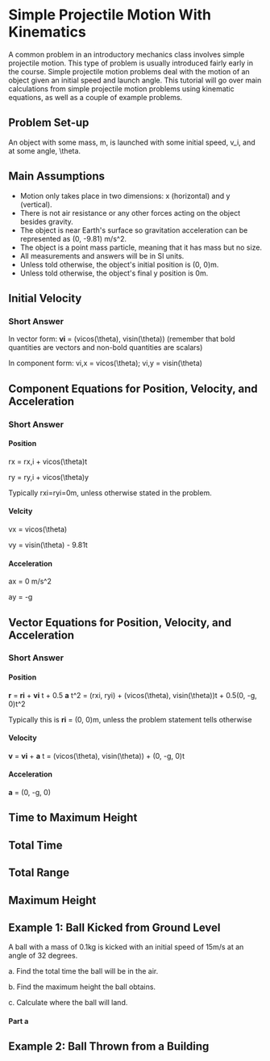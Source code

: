 # Simple Projectile Motion With Kinematics

A common problem in an introductory mechanics class involves simple projectile motion.  This type of problem is usually introduced fairly early in the course.  Simple projectile motion problems deal with the motion of an object given an initial speed and launch angle.  This tutorial will go over main calculations from simple projectile motion problems using kinematic equations, as well as a couple of example problems.

## Problem Set-up

An object with some mass, m, is launched with some initial speed, v_i, and at some angle, \theta.

## Main Assumptions

* Motion only takes place in two dimensions: x (horizontal) and y (vertical).
* There is not air resistance or any other forces acting on the object besides gravity.
* The object is near Earth's surface so gravitation acceleration can be represented as (0, -9.81) m/s^2.
* The object is a point mass particle, meaning that it has mass but no size.
* All measurements and answers will be in SI units.
* Unless told otherwise, the object's initial position is (0, 0)m.
* Unless told otherwise, the object's final y position is 0m.

## Initial Velocity

### Short Answer

In vector form: __vi__ = (vicos(\theta), visin(\theta)) (remember that bold quantities are vectors and non-bold quantities are scalars)

In component form: vi,x = vicos(\theta); vi,y = visin(\theta)

## Component Equations for Position, Velocity, and Acceleration

### Short Answer

#### Position

rx = rx,i + vicos(\theta)t

ry = ry,i + vicos(\theta)y

Typically rxi=ryi=0m, unless otherwise stated in the problem.

#### Velcity

vx = vicos(\theta)

vy = visin(\theta) - 9.81t

#### Acceleration

ax = 0 m/s^2

ay = -g

## Vector Equations for Position, Velocity, and Acceleration

### Short Answer

#### Position

__r__ = __ri__ + __vi__ t + 0.5 __a__ t^2 = (rxi, ryi) + (vicos(\theta), visin(\theta))t + 0.5(0, -g, 0)t^2

Typically this is __ri__ = (0, 0)m, unless the problem statement tells otherwise

#### Velocity

__v__ = __vi__ + __a__ t = (vicos(\theta), visin(\theta)) + (0, -g, 0)t

#### Acceleration

__a__ = (0, -g, 0)


## Time to Maximum Height

## Total Time

## Total Range

## Maximum Height

## Example 1: Ball Kicked from Ground Level

A ball with a mass of 0.1kg is kicked with an initial speed of 15m/s at an angle of 32 degrees.

a. Find the total time the ball will be in the air.

b. Find the maximum height the ball obtains.

c. Calculate where the ball will land.

#### Part a

## Example 2: Ball Thrown from a Building
